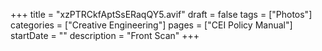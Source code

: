 +++
title = "xzPTRCkfAptSsERaqQY5.avif"
draft = false
tags = ["Photos"]
categories = ["Creative Engineering"]
pages = ["CEI Policy Manual"]
startDate = ""
description = "Front Scan"
+++
